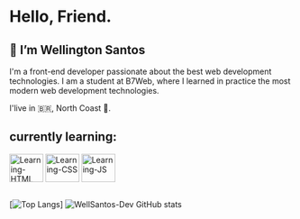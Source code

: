 # Hello, Friend.

## 👋 I’m Wellington Santos
<p>I'm a front-end developer passionate about the best web development technologies. I am a student at B7Web, where I learned in practice the most modern web development technologies.</p>
I'live in 🇧🇷, North Coast 🌅.

## currently learning:
<div display="flex" width="auto">
<img align="center" alt="Learning-HTML" height="50" width="60" src="https://cdn.jsdelivr.net/gh/devicons/devicon/icons/html5/html5-original.svg">
<img align="center" alt="Learning-CSS" height="50" width="60" src="https://cdn.jsdelivr.net/gh/devicons/devicon/icons/css3/css3-original.svg">
<img align="center" alt="Learning-JS" height="50" width="60" src="https://cdn.jsdelivr.net/gh/devicons/devicon/icons/javascript/javascript-original.svg">
</div><br>

[![Top Langs](https://github-readme-stats.vercel.app/api/top-langs/?username=WellSantos-Dev&langs_count=8)]
![WellSantos-Dev GitHub stats](https://github-readme-stats.vercel.app/api?username=WellSantos-Dev&show_icons=true&theme=dracula)






<!---
WellSantos-Dev/WellSantos-Dev is a ✨ special ✨ repository because its `README.md` (this file) appears on your GitHub profile.
You can click the Preview link to take a look at your changes.
--->
